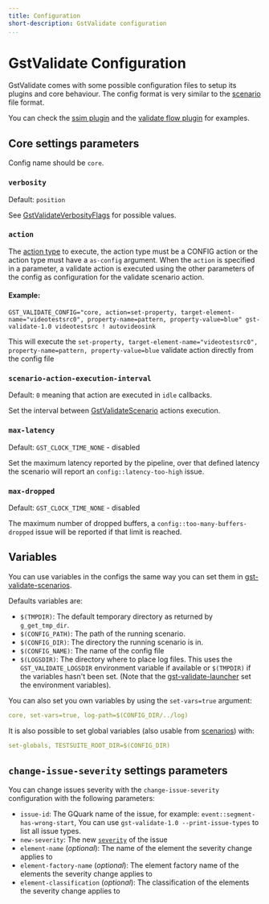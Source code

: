 ```yaml
---
title: Configuration
short-description: GstValidate configuration
...
```


# GstValidate Configuration

GstValidate comes with some possible configuration files
to setup its plugins and core behaviour. The config format is very similar
to the [scenario](gst-validate-scenarios.md) file format.

You can check the [ssim plugin](plugins/ssim.md)
and the [validate flow plugin](plugins/validateflow.md)
for examples.

## Core settings parameters

Config name should be `core`.

### `verbosity`

Default: `position`

See [GstValidateVerbosityFlags](GstValidateVerbosityFlags) for possible values.

### `action`

The [action type](gst-validate-action-types.md) to execute, the action type
must be a CONFIG action or the action type must have a `as-config` argument. When the `action`
is specified in a parameter, a validate action is executed using the other parameters of the
config as configuration for the validate scenario action.

#### Example:

```
GST_VALIDATE_CONFIG="core, action=set-property, target-element-name="videotestsrc0", property-name=pattern, property-value=blue" gst-validate-1.0 videotestsrc ! autovideosink
```

This will execute the `set-property, target-element-name="videotestsrc0",
property-name=pattern, property-value=blue` validate action directly from the
config file

### `scenario-action-execution-interval`

Default: `0` meaning that action are executed in `idle` callbacks.

Set the interval between [GstValidateScenario](gst-validate-scenarios.md) actions execution.

### `max-latency`

Default: `GST_CLOCK_TIME_NONE` - disabled

Set the maximum latency reported by the pipeline, over that defined latency the scenario will report
an `config::latency-too-high` issue.

### `max-dropped`

Default: `GST_CLOCK_TIME_NONE` - disabled

The maximum number of dropped buffers, a `config::too-many-buffers-dropped` issue will be reported
if that limit is reached.

## Variables

You can use variables in the configs the same way you can set them in
[gst-validate-scenarios](gst-validate-scenarios.md).

Defaults variables are:

- `$(TMPDIR)`: The default temporary directory as returned by `g_get_tmp_dir`.
- `$(CONFIG_PATH)`: The path of the running scenario.
- `$(CONFIG_DIR)`: The directory the running scenario is in.
- `$(CONFIG_NAME)`: The name of the config file
- `$(LOGSDIR)`: The directory where to place log files. This uses the
   `GST_VALIDATE_LOGSDIR` environment variable if available or `$(TMPDIR)` if
   the variables hasn't been set. (Note that the
   [gst-validate-launcher](gst-validate-launcher.md) set the environment
   variables).

You can also set you own variables by using the `set-vars=true` argument:

``` yaml
core, set-vars=true, log-path=$(CONFIG_DIR/../log)
```

It is also possible to set global variables (also usable from
[scenarios](gst-validate-scenarios.md)) with:

``` yaml
set-globals, TESTSUITE_ROOT_DIR=$(CONFIG_DIR)
```

## `change-issue-severity` settings parameters

You can change issues severity with the `change-issue-severity` configuration
with the following parameters:

* `issue-id`: The GQuark name of the issue, for example: `event::segment-has-wrong-start`,
  You can use `gst-validate-1.0 --print-issue-types` to list all issue types.
* `new-severity`: The new [`severity`](GstValidateReportLevel) of the issue
* `element-name` (*optional*): The name of the element the severity
   change applies to
* `element-factory-name` (*optional*): The element factory name of the elements the
   severity change applies to
* `element-classification` (*optional*): The classification of the elements the
   severity change applies to
